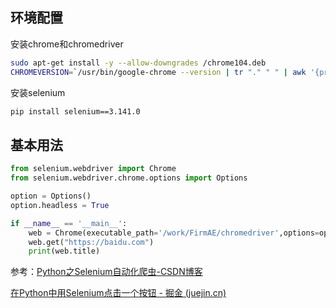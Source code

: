 
## 环境配置
安装chrome和chromedriver
```bash
sudo apt-get install -y --allow-downgrades /chrome104.deb
CHROMEVERSION=`/usr/bin/google-chrome --version | tr "." " " | awk '{print $3}'`; DRIVERVERSION=`curl https://chromedriver.storage.googleapis.com/LATEST_RELEASE_$CHROMEVERSION`; wget https://chromedriver.storage.googleapis.com/$DRIVERVERSION/chromedriver_linux64.zip
```

安装selenium
```bash
pip install selenium==3.141.0
```

## 基本用法
```python
from selenium.webdriver import Chrome
from selenium.webdriver.chrome.options import Options

option = Options()
option.headless = True

if __name__ == '__main__':
    web = Chrome(executable_path='/work/FirmAE/chromedriver',options=option)
    web.get("https://baidu.com")
    print(web.title)
```

参考：[Python之Selenium自动化爬虫-CSDN博客](https://blog.csdn.net/weixin_45750972/article/details/122611986)

[在Python中用Selenium点击一个按钮 - 掘金 (juejin.cn)](https://juejin.cn/post/7119756252850159647)

